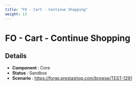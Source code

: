 ```yaml
---
title: "FO - Cart - Continue Shopping"
weight: 13
---
```


# FO - Cart - Continue Shopping
## Details
* **Component** : Core
* **Status** : Sandbox
* **Scenario** : https://forge.prestashop.com/browse/TEST-1291

